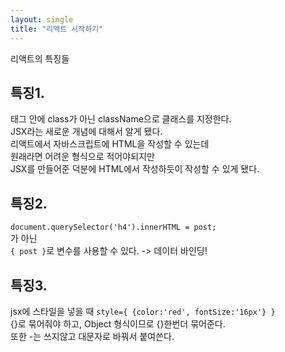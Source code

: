 ```yaml
---
layout: single
title: "리액트 시작하기"
---
```


리액트의 특징들

## 특징1. <br>
태그 안에 class가 아닌 className으로 클래스를 지정한다. <br>
JSX라는 새로운 개념에 대해서 알게 됐다. <br>
리액트에서 자바스크립트에 HTML을 작성할 수 있는데 <br>
원래라면 어려운 형식으로 적어야되지만 <br>
JSX를 만들어준 덕분에 HTML에서 작성하듯이 작성할 수 있게 됐다. <br>

## 특징2. <br>
`document.querySelector('h4').innerHTML = post;` <br>
가 아닌 <br>
`{ post }`로 변수를 사용할 수 있다. -> 데이터 바인딩! <br>

## 특징3. <br>
jsx에 스타일을 넣을 때 `style={ {color:'red', fontSize:'16px'} } `<br>
{}로 묶어줘야 하고, Object 형식이므로 {}한번더 묶어준다. <br>
또한 -는 쓰지않고 대문자로 바꿔서 붙여쓴다. <br>
